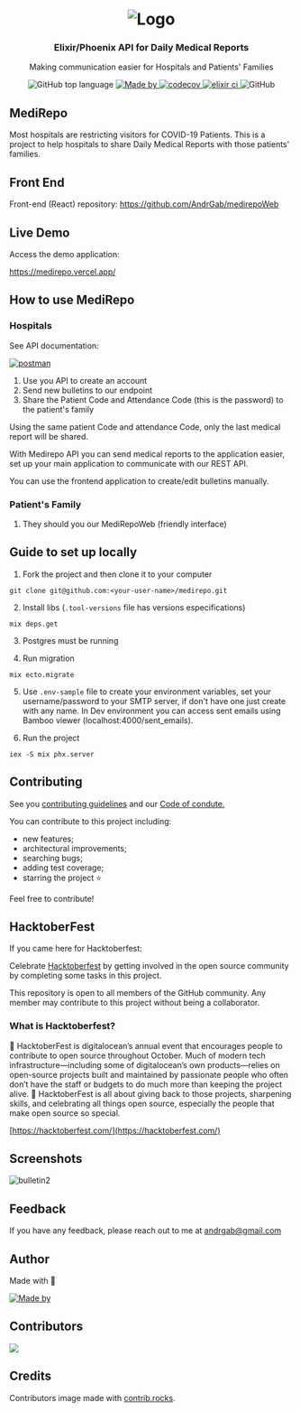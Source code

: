 <h1 align="center">
  <img alt="Logo" src="https://user-images.githubusercontent.com/57791712/194556500-f4291b47-325e-43b2-adb6-e224152fd327.png">
</h1>

<h3 align="center">
  Elixir/Phoenix API for Daily Medical Reports
</h3>

<p align="center">Making communication easier for Hospitals and Patients' Families</p>

<p align="center">
  <img alt="GitHub top language" src="https://img.shields.io/github/languages/top/Andrgab/MediRepo?color=ff69b4&logo=elixir">
  <a href="https://www.linkedin.com/in/andrgab/" target="_blank" rel="noopener noreferrer">
    <img alt="Made by" src="https://img.shields.io/badge/made%20by-Andre%20Gabriel-ff69b4?logo=linkedin">
  </a>
    <a href="https://codecov.io/gh/AndrGab/MediRepo" target="_blank" rel="noopener noreferrer">
    <img alt="codecov" src="https://codecov.io/gh/AndrGab/MediRepo/branch/main/graph/badge.svg?token=9WER8Z15AZ">
  </a>
    <a href="https://github.com/AndrGab/MediRepo/actions/workflows/elixir.yml" target="_blank" rel="noopener noreferrer">
    <img alt="elixir ci" src="https://github.com/AndrGab/MediRepo/actions/workflows/elixir.yml/badge.svg?branch=main">
  </a>
  <img alt="GitHub" src="https://img.shields.io/github/license/Andrgab/MediRepo?color=ff69b4">
</p>

## MediRepo

Most hospitals are restricting visitors for COVID-19 Patients.
This is a project to help hospitals to share Daily Medical Reports with those patients' families.

## Front End

Front-end (React) repository:
https://github.com/AndrGab/medirepoWeb

## Live Demo

Access the demo application:

<a href="https://medirepo.vercel.app/" target="_blank" rel="noopener noreferrer">
    https://medirepo.vercel.app/
  </a>

## How to use MediRepo

### Hospitals

See API documentation:

[![postman](https://img.shields.io/badge/documentation%20in-postman-orange?logo=postman)](https://documenter.getpostman.com/view/15643514/TzzBpFsL)

1. Use you API to create an account
2. Send new bulletins to our endpoint
3. Share the Patient Code and Attendance Code (this is the password) to the patient's family

Using the same patient Code and attendance Code, only the last medical report will be shared.

With Medirepo API you can send medical reports to the application easier, set up your main application to communicate with our REST API.

You can use the frontend application to create/edit bulletins manually.

### Patient's Family

1. They should you our MediRepoWeb (friendly interface)

## Guide to set up locally

1. Fork the project and then clone it to your computer

```
git clone git@github.com:<your-user-name>/medirepo.git
```

2. Install libs
   (`.tool-versions` file has versions especifications)

```
mix deps.get
```

3. Postgres must be running

4. Run migration

```
mix ecto.migrate
```

5. Use `.env-sample` file to create your environment variables, set your username/password to your SMTP server, if don't have one just create with any name. In Dev environment you can access sent emails using Bamboo viewer (localhost:4000/sent_emails).

6. Run the project

```
iex -S mix phx.server
```

## Contributing

See you [contributing guidelines](CONTRIBUTING.md) and our [Code of condute.](CODE_OF_CONDUCT.md)

You can contribute to this project including:

- new features;
- architectural improvements;
- searching bugs;
- adding test coverage;
- starring the project :star:

Feel free to contribute!

## HacktoberFest

If you came here for Hacktoberfest:

Celebrate [Hacktoberfest](https://hacktoberfest.com/) by getting involved in the open source community by completing some tasks in this project.

This repository is open to all members of the GitHub community. Any member may contribute to this project without being a collaborator.

### What is Hacktoberfest?

🎃 HacktoberFest is digitalocean’s annual event that encourages people to contribute to open source throughout October. Much of modern tech infrastructure—including some of digitalocean’s own products—relies on open-source projects built and maintained by passionate people who often don’t have the staff or budgets to do much more than keeping the project alive. 🎃 HacktoberFest is all about giving back to those projects, sharpening skills, and celebrating all things open source, especially the people that make open source so special.

[https://hacktoberfest.com/](https://hacktoberfest.com/)

## Screenshots

![bulletin2](https://user-images.githubusercontent.com/57791712/119598328-1f7fca00-bdb9-11eb-87a9-7b4ee4c35ee0.gif)

## Feedback

If you have any feedback, please reach out to me at andrgab@gmail.com

## Author

Made with :purple_heart:

 <a href="https://www.linkedin.com/in/andrgab/" target="_blank" rel="noopener noreferrer">
    <img alt="Made by" src="https://img.shields.io/badge/made%20by-Andre%20Gabriel-ff69b4?logo=linkedin">
 </a>

## Contributors

<a href="https://github.com/andrgab/medirepo/graphs/contributors">
  <img src="https://contrib.rocks/image?repo=andrgab/medirepo" />
</a>

## Credits

Contributors image made with [contrib.rocks](https://contrib.rocks).
